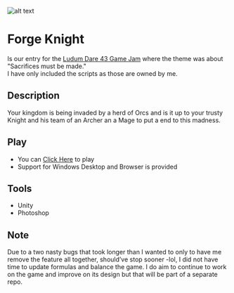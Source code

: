 ![alt text][gameplay]

# Forge Knight
Is our entry for the [Ludum Dare 43 Game Jam](https://ldjam.com/events/ludum-dare/43/forgeknight) where the theme was about "Sacrifices must be made."\
I have only included the scripts as those are owned by me.

## Description
Your kingdom is being invaded by a herd of Orcs and is it up to your trusty Knight and his team of an Archer an a Mage to put a end to this madness.

## Play
- You can [Click Here](https://prodigalson.itch.io/frogeknight) to play 
- Support for Windows Desktop and Browser is provided

## Tools
- Unity
- Photoshop

## Note
Due to a two nasty bugs that took longer than I wanted to only to have me remove the feature all together, should’ve stop sooner -lol, I did not have time to update formulas and balance the game. I do aim to continue to work on the game and improve on its design but that will be part of a separate repo.

[gameplay]: https://static.jam.vg/raw/a67/8/z/1e660.png "Forge Knight"
